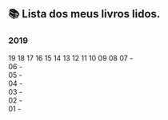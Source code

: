 ## :books: Lista dos meus livros lidos.
### 2019

19
18
17
16
15
14
13
12
11
10
09
08
07 - </br>
06 - </br>
05 - </br>
04 - </br>
03 - </br>
02 - </br>
01 - </br>
